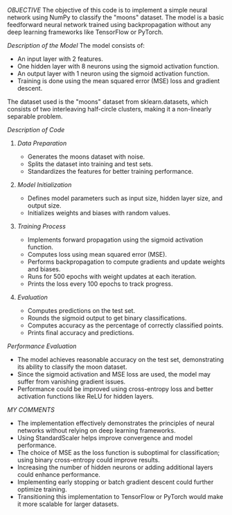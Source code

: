 *OBJECTIVE*
The objective of this code is to implement a simple neural network using NumPy to classify the "moons" dataset. The model is a basic feedforward neural network trained using backpropagation without any deep learning frameworks like TensorFlow or PyTorch.

*Description of the Model*
The model consists of:
- An input layer with 2 features.
- One hidden layer with 8 neurons using the sigmoid activation function.
- An output layer with 1 neuron using the sigmoid activation function.
- Training is done using the mean squared error (MSE) loss and gradient descent.

The dataset used is the "moons" dataset from sklearn.datasets, which consists of two interleaving half-circle clusters, making it a non-linearly separable problem.

*Description of Code*
1. *Data Preparation*
   - Generates the moons dataset with noise.
   - Splits the dataset into training and test sets.
   - Standardizes the features for better training performance.

2. *Model Initialization*
   - Defines model parameters such as input size, hidden layer size, and output size.
   - Initializes weights and biases with random values.

3. *Training Process*
   - Implements forward propagation using the sigmoid activation function.
   - Computes loss using mean squared error (MSE).
   - Performs backpropagation to compute gradients and update weights and biases.
   - Runs for 500 epochs with weight updates at each iteration.
   - Prints the loss every 100 epochs to track progress.

4. *Evaluation*
   - Computes predictions on the test set.
   - Rounds the sigmoid output to get binary classifications.
   - Computes accuracy as the percentage of correctly classified points.
   - Prints final accuracy and predictions.

*Performance Evaluation*
- The model achieves reasonable accuracy on the test set, demonstrating its ability to classify the moon dataset.
- Since the sigmoid activation and MSE loss are used, the model may suffer from vanishing gradient issues.
- Performance could be improved using cross-entropy loss and better activation functions like ReLU for hidden layers.

*MY COMMENTS*
- The implementation effectively demonstrates the principles of neural networks without relying on deep learning frameworks.
- Using StandardScaler helps improve convergence and model performance.
- The choice of MSE as the loss function is suboptimal for classification; using binary cross-entropy could improve results.
- Increasing the number of hidden neurons or adding additional layers could enhance performance.
- Implementing early stopping or batch gradient descent could further optimize training.
- Transitioning this implementation to TensorFlow or PyTorch would make it more scalable for larger datasets.